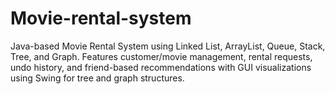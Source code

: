 # Movie-rental-system
Java-based Movie Rental System using Linked List, ArrayList, Queue, Stack, Tree, and Graph. Features customer/movie management, rental requests, undo history, and friend-based recommendations with GUI visualizations using Swing for tree and graph structures.
